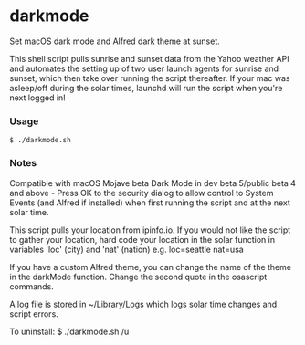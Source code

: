 # darkmode

Set macOS dark mode and Alfred dark theme at sunset.

This shell script pulls sunrise and sunset data from the Yahoo weather API and automates the setting up of two user launch agents for sunrise and sunset, which then take over running the script thereafter. If your mac was asleep/off during the solar times, launchd will run the script when you're next logged in!

### Usage
```
$ ./darkmode.sh
```
 
### Notes

Compatible with macOS Mojave beta Dark Mode in dev beta 5/public beta 4 and above - Press OK to the security dialog to allow control to System Events (and Alfred if installed) when first running the script and at the next solar time.

This script pulls your location from ipinfo.io. If you would not like the script to gather your location, hard code your location in the solar function in variables 'loc' (city) and 'nat' (nation) e.g. loc=seattle nat=usa

If you have a custom Alfred theme, you can change the name of the theme in the darkMode function. Change the second quote in the osascript commands.

A log file is stored in ~/Library/Logs which logs solar time changes and script errors.

To uninstall: $ ./darkmode.sh /u